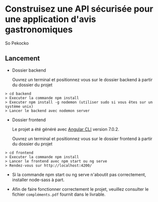 # Construisez une API sécurisée pour une application d'avis gastronomiques
So Pekocko

## Lancement
 - Dossier backend

    Ouvrez un terminal et positionnez vous sur le dossier backend à partir du dossier du projet
```
> cd backend
> Executer la commande npm install
> Executer npm install -g nodemon (utiliser sudo si vous êtes sur un système unix)
> Lancer le backend avec nodemon server
```

- Dossier frontend

    Le projet a été généré avec [Angular CLI](https://github.com/angular/angular-cli) version 7.0.2.
    
    
    
    Ouvrez un terminal et positionnez vous sur le dossier frontend à partir du dossier du projet
```
> cd frontend
> Executer la commande npm install
> Lancer le frontend avec npm start ou ng serve
> Rendez-vous sur http://localhost:4200/
```
    
- Si la commande npm start ou ng serve n'aboutit pas correctement, installer node-sass à part.

- Afin de faire fonctionner correctement le projet, veuillez consulter le fichier `compléments.pdf` fournit dans le livrable.